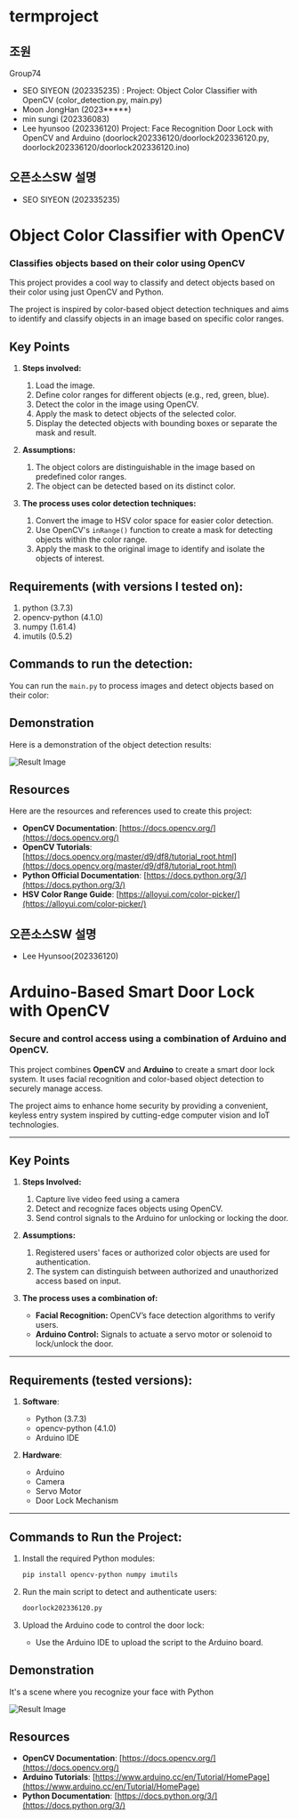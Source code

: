 # termproject
## 조원
Group74
 - SEO SIYEON (202335235) : Project: Object Color Classifier with OpenCV (color_detection.py, main.py)
 - Moon JongHan (2023*****) 
 - min sungi (202336083)
 - Lee hyunsoo (202336120) Project: Face Recognition Door Lock with OpenCV and Arduino (doorlock202336120/doorlock202336120.py, doorlock202336120/doorlock202336120.ino)
## 오픈소스SW 설명

- SEO SIYEON (202335235)
# Object Color Classifier with OpenCV
### Classifies objects based on their color using OpenCV

This project provides a cool way to classify and detect objects based on their color using just OpenCV and Python.

The project is inspired by color-based object detection techniques and aims to identify and classify objects in an image based on specific color ranges.

## **Key Points**
1. **Steps involved:**
    1. Load the image.
    2. Define color ranges for different objects (e.g., red, green, blue).
    3. Detect the color in the image using OpenCV.
    4. Apply the mask to detect objects of the selected color.
    5. Display the detected objects with bounding boxes or separate the mask and result.
    
2. **Assumptions:**
    1. The object colors are distinguishable in the image based on predefined color ranges.
    2. The object can be detected based on its distinct color.

3. **The process uses color detection techniques:**
    1. Convert the image to HSV color space for easier color detection.
    2. Use OpenCV's `inRange()` function to create a mask for detecting objects within the color range.
    3. Apply the mask to the original image to identify and isolate the objects of interest.

## **Requirements** (with versions I tested on):
1. python (3.7.3)
2. opencv-python (4.1.0)
3. numpy (1.61.4)
4. imutils (0.5.2)

## **Commands to run the detection:**
You can run the `main.py` to process images and detect objects based on their color:

## **Demonstration**

Here is a demonstration of the object detection results:

![Result Image](resources/result.png)

## Resources
Here are the resources and references used to create this project:

- **OpenCV Documentation**: [https://docs.opencv.org/](https://docs.opencv.org/)
- **OpenCV Tutorials**: [https://docs.opencv.org/master/d9/df8/tutorial_root.html](https://docs.opencv.org/master/d9/df8/tutorial_root.html)
- **Python Official Documentation**: [https://docs.python.org/3/](https://docs.python.org/3/)
- **HSV Color Range Guide**: [https://alloyui.com/color-picker/](https://alloyui.com/color-picker/)






## 오픈소스SW 설명

- Lee Hyunsoo(202336120)

# Arduino-Based Smart Door Lock with OpenCV  
### Secure and control access using a combination of Arduino and OpenCV.

This project combines **OpenCV** and **Arduino** to create a smart door lock system. It uses facial recognition and color-based object detection to securely manage access.  

The project aims to enhance home security by providing a convenient, keyless entry system inspired by cutting-edge computer vision and IoT technologies.  

---

## **Key Points**  

1. **Steps Involved:**  
    1. Capture live video feed using a camera
    2. Detect and recognize faces objects using OpenCV.  
    3. Send control signals to the Arduino for unlocking or locking the door.  

2. **Assumptions:**  
    1. Registered users' faces or authorized color objects are used for authentication.  
    2. The system can distinguish between authorized and unauthorized access based on input.  

3. **The process uses a combination of:**  
    - **Facial Recognition:** OpenCV’s face detection algorithms to verify users.  
    - **Arduino Control:** Signals to actuate a servo motor or solenoid to lock/unlock the door.  

---

## **Requirements** (tested versions):  
1. **Software**:  
    - Python (3.7.3)  
    - opencv-python (4.1.0) 
    - Arduino IDE  

2. **Hardware**:  
    - Arduino
    - Camera  
    - Servo Motor 
    - Door Lock Mechanism  

---

## **Commands to Run the Project:**  

1. Install the required Python modules:  
    ```bash
    pip install opencv-python numpy imutils
    ```  

2. Run the main script to detect and authenticate users:  
    ```bash
    doorlock202336120.py
    ```  

3. Upload the Arduino code to control the door lock:  
    - Use the Arduino IDE to upload the script to the Arduino board.  

## **Demonstration**

It's a scene where you recognize your face with Python

![Result Image](doorlock202336120/execution%20screen.png)


## **Resources**  

- **OpenCV Documentation**: [https://docs.opencv.org/](https://docs.opencv.org/)  
- **Arduino Tutorials**: [https://www.arduino.cc/en/Tutorial/HomePage](https://www.arduino.cc/en/Tutorial/HomePage)  
- **Python Documentation**: [https://docs.python.org/3/](https://docs.python.org/3/)  



